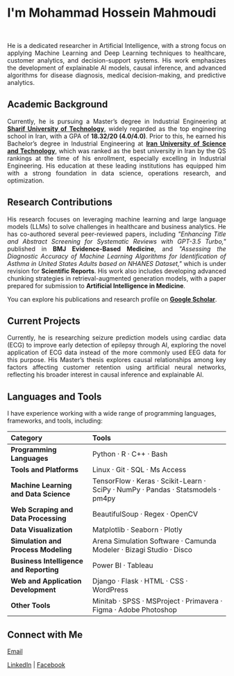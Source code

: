 # I'm Mohammad Hossein Mahmoudi
<br>

<p align="justify">
He is a dedicated researcher in Artificial Intelligence, with a strong focus on applying Machine Learning and Deep Learning techniques to healthcare, customer analytics, and decision-support systems. His work emphasizes the development of explainable AI models, causal inference, and advanced algorithms for disease diagnosis, medical decision-making, and predictive analytics.
</p>

## Academic Background

<p align="justify">
Currently, he is pursuing a Master’s degree in Industrial Engineering at <a href="https://en.sharif.edu/" target="_blank"><strong>Sharif University of Technology</strong></a>, widely regarded as the top engineering school in Iran, with a GPA of <strong>18.32/20 (4.0/4.0)</strong>. Prior to this, he earned his Bachelor’s degree in Industrial Engineering at <a href="https://www.iust.ac.ir/en" target="_blank"><strong>Iran University of Science and Technology</strong></a>, which was ranked as the best university in Iran by the QS rankings at the time of his enrollment, especially excelling in Industrial Engineering. His education at these leading institutions has equipped him with a strong foundation in data science, operations research, and optimization.
</p>

## Research Contributions

<p align="justify">
His research focuses on leveraging machine learning and large language models (LLMs) to solve challenges in healthcare and business analytics. He has co-authored several peer-reviewed papers, including <em>"Enhancing Title and Abstract Screening for Systematic Reviews with GPT-3.5 Turbo,"</em> published in <strong>BMJ Evidence-Based Medicine</strong>, and <em>"Assessing the Diagnostic Accuracy of Machine Learning Algorithms for Identification of Asthma in United States Adults based on NHANES Dataset,"</em> which is under revision for <strong>Scientific Reports</strong>. His work also includes developing advanced chunking strategies in retrieval-augmented generation models, with a paper prepared for submission to <strong>Artificial Intelligence in Medicine</strong>.
</p>

<p align="justify">
You can explore his publications and research profile on <a href="https://scholar.google.com/citations?user=1a7E2YIAAAAJ&hl=en" target="_blank"><strong>Google Scholar</strong></a>.
</p>

## Current Projects

<p align="justify">
Currently, he is researching seizure prediction models using cardiac data (ECG) to improve early detection of epilepsy through AI, exploring the novel application of ECG data instead of the more commonly used EEG data for this purpose. His Master’s thesis explores causal relationships among key factors affecting customer retention using artificial neural networks, reflecting his broader interest in causal inference and explainable AI.
</p>

## Languages and Tools

I have experience working with a wide range of programming languages, frameworks, and tools, including:

<p align="justify">
<div align="center">
  <table>
    <thead align="left">
      <tr>
        <th>Category</th>
        <th>Tools</th>
      </tr>
    </thead>
    <tbody align="left">
      <tr>
        <td><strong>Programming Languages</strong></td>
        <td>Python · R · C++ · Bash</td>
      </tr>
      <tr>
        <td><strong>Tools and Platforms</strong></td>
        <td>Linux · Git · SQL · Ms Access</td>
      </tr>
      <tr>
        <td><strong>Machine Learning and Data Science</strong></td>
        <td>TensorFlow · Keras · Scikit-Learn · SciPy · NumPy · Pandas · Statsmodels · pm4py</td>
      </tr>
      <tr>
        <td><strong>Web Scraping and Data Processing</strong></td>
        <td>BeautifulSoup · Regex · OpenCV</td>
      </tr>
      <tr>
        <td><strong>Data Visualization</strong></td>
        <td>Matplotlib · Seaborn · Plotly</td>
      </tr>
      <tr>
        <td><strong>Simulation and Process Modeling</strong></td>
        <td>Arena Simulation Software · Camunda Modeler · Bizagi Studio · Disco</td>
      </tr>
      <tr>
        <td><strong>Business Intelligence and Reporting</strong></td>
        <td>Power BI · Tableau</td>
      </tr>
      <tr>
        <td><strong>Web and Application Development</strong></td>
        <td>Django · Flask · HTML · CSS · WordPress</td>
      </tr>
      <tr>
        <td><strong>Other Tools</strong></td>
        <td>Minitab · SPSS · MSProject · Primavera · Figma · Adobe Photoshop</td>
      </tr>
    </tbody>
  </table>
</div>
</p>

## Connect with Me

<a href="mailto:mahmoudi.mohammad.h@gmail.com" target="_blank">Email</a>

<a href="https://www.linkedin.com/in/mohammad-h-mahmoudi" target="_blank">LinkedIn</a> |
<a href="https://www.facebook.com" target="_blank">Facebook</a>
